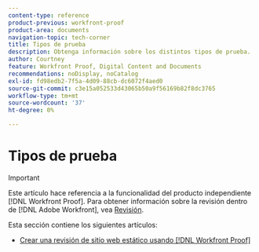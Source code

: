 ```yaml
---
content-type: reference
product-previous: workfront-proof
product-area: documents
navigation-topic: tech-corner
title: Tipos de prueba
description: Obtenga información sobre los distintos tipos de prueba.
author: Courtney
feature: Workfront Proof, Digital Content and Documents
recommendations: noDisplay, noCatalog
exl-id: fd98edb2-7f5a-4d09-88cb-dc6072f4aed0
source-git-commit: c3e15a052533d43065b50a9f56169b82f8dc3765
workflow-type: tm+mt
source-wordcount: '37'
ht-degree: 0%

---
```


# Tipos de prueba

>[!IMPORTANT]
>
>Este artículo hace referencia a la funcionalidad del producto independiente [!DNL Workfront Proof]. Para obtener información sobre la revisión dentro de [!DNL Adobe Workfront], vea [Revisión](../../../review-and-approve-work/proofing/proofing.md).

Esta sección contiene los siguientes artículos:

* [Crear una revisión de sitio web estático usando  [!DNL Workfront Proof]](../../../workfront-proof/wp-tech-corner/proof-types/create-status-web-proof.md)
